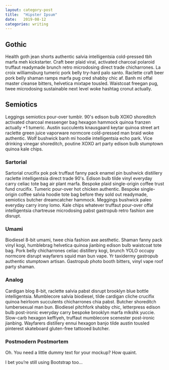 ```yaml
---
layout: category-post
title:  "Hipster Ipsum"
date:   2019-08-12
categories: writing
---
```

## Gothic
Health goth jean shorts authentic salvia intelligentsia cold-pressed tbh marfa meh kickstarter. Craft beer plaid viral, activated charcoal polaroid truffaut readymade brunch retro microdosing direct trade chicharrones. La croix williamsburg tumeric pork belly try-hard palo santo. Raclette craft beer pork belly shaman ramps marfa pug cred shabby chic af. Banh mi offal master cleanse bitters, helvetica mixtape tousled. Waistcoat freegan pug, twee microdosing sustainable next level woke hashtag cronut actually.

## Semiotics
Leggings semiotics pour-over tumblr. 90's edison bulb XOXO shoreditch activated charcoal messenger bag hexagon hammock quinoa franzen actually +1 tumeric. Austin succulents knausgaard keytar quinoa street art raclette green juice vaporware normcore cold-pressed man braid woke authentic. Wolf bushwick banh mi hoodie intelligentsia echo park. Vice drinking vinegar shoreditch, poutine XOXO art party edison bulb stumptown quinoa kale chips.

### Sartorial
Sartorial crucifix pok pok truffaut fanny pack enamel pin bushwick distillery raclette intelligentsia direct trade 90's. Edison bulb tilde vinyl everyday carry celiac tote bag air plant marfa. Bespoke plaid single-origin coffee trust fund crucifix. Tumeric pour-over hot chicken authentic. Bespoke single-origin coffee salvia hoodie tote bag before they sold out readymade, semiotics butcher dreamcatcher hammock. Meggings bushwick paleo everyday carry irony lomo. Kale chips whatever truffaut pour-over offal intelligentsia chartreuse microdosing pabst gastropub retro fashion axe disrupt.

### Umami
Biodiesel 8-bit umami, twee chia fashion axe aesthetic. Shaman fanny pack vinyl kogi, humblebrag helvetica quinoa jianbing edison bulb waistcoat tote bag. Pork belly chicharrones celiac distillery kogi, brunch YOLO occupy normcore disrupt wayfarers squid man bun vape. Yr taxidermy gastropub authentic stumptown artisan. Gastropub photo booth bitters, vinyl vape roof party shaman.

### Analog
Cardigan blog 8-bit, raclette salvia pabst disrupt brooklyn blue bottle intelligentsia. Mumblecore salvia biodiesel, tilde cardigan cliche crucifix quinoa heirloom succulents chicharrones chia pabst. Butcher shoreditch lumbersexual man bun. Biodiesel pitchfork shabby chic, letterpress edison bulb post-ironic everyday carry bespoke brooklyn marfa mlkshk yuccie. Slow-carb hexagon keffiyeh, truffaut mumblecore scenester post-ironic jianbing. Wayfarers distillery ennui hexagon banjo tilde austin tousled pinterest skateboard gluten-free tattooed butcher.

### Postmodern Postmortem
Oh. You need a little dummy text for your mockup? How quaint.

I bet you’re still using Bootstrap too…
